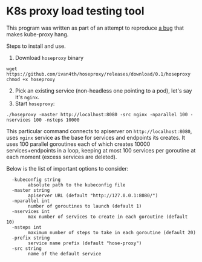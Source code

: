 # K8s proxy load testing tool

This program was written as part of an attempt to reproduce
[a bug](https://github.com/kubernetes/kubernetes/issues/38372) that
makes kube-proxy hang.

Steps to install and use.

1. Download `hoseproxy` binary
```
wget https://github.com/ivan4th/hoseproxy/releases/download/0.1/hoseproxy
chmod +x hoseproxy
```
2. Pick an existing service (non-headless one pointing to a pod), let's say it's `nginx`.
3. Start `hoseproxy`:
```
./hoseproxy -master http://localhost:8080 -src nginx -nparallel 100 -nservices 100 -nsteps 10000
```
This particular command connects to apiserver on `http://localhost:8080`, uses `nginx` service
as the base for services and endpoints its creates. It uses 100 parallel goroutines
each of which creates 10000 services+endpoints in a loop, keeping at most 100 services
per goroutine at each moment (excess services are deleted).

Below is the list of important options to consider:
```
  -kubeconfig string
        absolute path to the kubeconfig file
  -master string
        apiserver URL (default "http://127.0.0.1:8080/")
  -nparallel int
        number of goroutines to launch (default 1)
  -nservices int
        max number of services to create in each goroutine (default 10)
  -nsteps int
        maximum number of steps to take in each goroutine (default 20)
  -prefix string
        service name prefix (default "hose-proxy")
  -src string
        name of the default service
```

